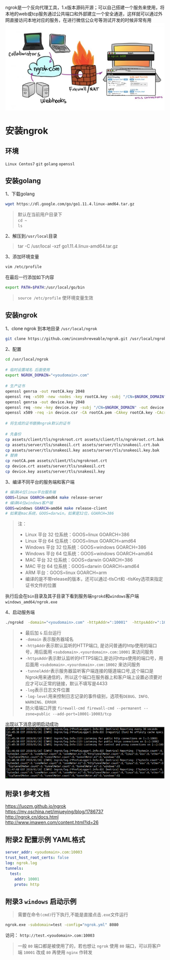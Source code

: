 ngrok是一个反向代理工具，1.x版本源码开源；可以自己搭建一个服务来使用，将本地的web或tcp服务通过公共端口和外部建立一个安全通道，这样就可以通过外网直接访问本地对应的服务，在进行微信公众号等测试开发的时候非常有用
![](./images/ngrok.jpg)
# 安装ngrok
## 环境
   `Linux Centos7` `git` `golang`  `openssl`
## 安装golang
1、下载golang
```bash
wget https://dl.google.com/go/go1.11.4.linux-amd64.tar.gz
```
> 默认在当前用户目录下  
> `cd ~`  
> `ls`

2、解压到`/usr/local`目录
> tar -C /usr/local -xzf go1.11.4.linux-amd64.tar.gz

3、添加环境变量
```bash
vim /etc/profile
```
在最后一行添加如下内容
```bash
export PATH=$PATH:/usr/local/go/bin
```
> `source /etc/profile` 使环境变量生效

## 安装ngrok
1、clone ngrok 到本地目录  `/usr/local/ngrok`
```bash
git clone https://github.com/inconshreveable/ngrok.git /usr/local/ngrok
```

2、配置
```bash
cd /usr/local/ngrok

# 临时设置域名 后面使用
export NGROK_DOMAIN="<youdomain>.com"

# 生产证书
openssl genrsa -out rootCA.key 2048
openssl req -x509 -new -nodes -key rootCA.key -subj "/CN=$NGROK_DOMAIN" -days 5000 -out rootCA.pem
openssl genrsa -out device.key 2048
openssl req -new -key device.key -subj "/CN=$NGROK_DOMAIN" -out device.csr
openssl x509 -req -in device.csr -CA rootCA.pem -CAkey rootCA.key -CAcreateserial -out device.crt -days 5000

# 将生成的证书替换ngrok默认的证书

# 先备份
cp assets/client/tls/ngrokroot.crt assets/client/tls/ngrokroot.crt.bak
cp assets/server/tls/snakeoil.crt assets/server/tls/snakeoil.crt.bak
cp assets/server/tls/snakeoil.key assets/server/tls/snakeoil.key.bak
# 替换
cp rootCA.pem assets/client/tls/ngrokroot.crt
cp device.crt assets/server/tls/snakeoil.crt
cp device.key assets/server/tls/snakeoil.key
```

3、编译不同平台的服务端和客户端
```bash
# 编译64位linux平台服务端
GOOS=linux GOARCH=amd64 make release-server
# 编译64位windows客户端
GOOS=windows GOARCH=amd64 make release-client
# 如果是mac系统，GOOS=darwin。如果是32位，GOARCH=386
```
> 注：  
>- Linux 平台 32 位系统：GOOS=linux GOARCH=386  
>- Linux 平台 64 位系统：GOOS=linux GOARCH=amd64  
>- Windows 平台 32 位系统：GOOS=windows GOARCH=386  
>- Windows 平台 64 位系统：GOOS=windows GOARCH=amd64  
>- MAC 平台 32 位系统：GOOS=darwin GOARCH=386  
>- MAC 平台 64 位系统：GOOS=darwin GOARCH=amd64  
>- ARM 平台：GOOS=linux GOARCH=arm  
>- 编译的是不带release的版本，还可以通过-tlsCrt和 -tlsKey选项来指定证书文件的位置  

执行后会在`bin`目录及其子目录下看到服务端`ngrokd`和`windows`客户端`windows_amd64/ngrok.exe`

4、启动服务端
```bash
./ngrokd  -domain="<youdomain>.com" -httpAddr=":10001"  -httpsAddr=":10002" -tunnelAddr=":10003"
```
>- 最后加 `&` 后台运行  
>- `-domain` 表示服务器域名  
>- `-httpAddr`表示默认监听的HTTP端口, 是访问普通的http使用的端口号，用后面用  `<subdomain>.<yourdomain>.com:10001` 来访问服务  
>- `-httpsAddr`表示默认监听的HTTPS端口,是访问https使用的端口号，用后面用 `<subdomain>.<yourdomain>.com:10002` 来访问服务  
>- `-tunnelAddr`表示服务器监听客户端连接的隧道端口号,这个端口是Ngrok用来通信的，所以这个端口在服务器上和客户端上设置必须要对应才可以正常的链接，默认不填写是4433  
>- `-log`表示日志文件位置  
>- `-log-level`用来控制日志记录的事件级别，选项有`DEBUG、INFO、WARNING、ERROR`  
>- 防火墙端口开放 `firewall-cmd firewall-cmd --permanent --zone=public --add-port=10001-10003/tcp`

出现以下消息说明启动成功  
![](./images/ngrok-success.png)


## 附录1 参考文档
https://luozm.github.io/ngrok  
https://my.oschina.net/imjueying/blog/1786737  
http://ngrok.cn/docs.html  
http://www.imawen.com/content.html?id=26  

## 附录2 配置示例 YAML格式
```yaml
server_addr: <youdomain>.com:10003
trust_host_root_certs: false
log: ngrok.log
tunnels:
  test:
    addr: 10001
    proto: http
```

## 附录3 `windows` 启动示例
> 需要在命令`(cmd)`行下执行,不能是直接点击`.exe`文件运行
```cmd
ngrok.exe -subdomain=test -config="ngrok.yml" 8080
```
访问： `http://test.<youdomain>.com:10003`
> 一般 `80` 端口都是被使用了的，若也想让 `ngrok` 使用 `80` 端口，可以将客户端 `10001` 改成 `80` 再使用 `nginx` 作转发
